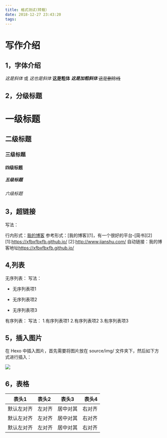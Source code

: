 ```yaml
---
title: 格式测试(转载）
date: 2018-12-27 23:43:20
tags:
---
```

# 写作介绍

<!--more-->
## 1，字体介绍
*这是斜体* 或 _这也是斜体_ 
**这是粗体**
***这是加粗斜体***
~~这是删除线~~
## 2，分级标题
# 一级标题
## 二级标题
### 三级标题
#### 四级标题
##### 五级标题
###### 六级标题
## 3，超链接
写法：

行内形式：[我的博客](https://xfbxfbxfb.github.io/)
参考形式：[我的博客][1]，有一个很好的平台-[简书][2]
[1]:https://xfbxfbxfb.github.io/
[2]:http://www.jianshu.com/
自动链接：我的博客地址<https://xfbxfbxfb.github.io/>

## 4,列表
无序列表：
写法：

* 无序列表项1
+ 无序列表项2
- 无序列表项3

有序列表：
写法：
1.有序列表项1
2.有序列表项2
3.有序列表项3

## 5，插入图片
在 Hexo 中插入图片，首先需要将图片放在 source/img/ 文件夹下，然后如下方式进行插入：

![](https://timgsa.baidu.com/timg?image&quality=80&size=b9999_10000&sec=1535014836&di=fafdb400041dc371b853cfb3fcc7b851&imgtype=jpg&er=1&src=http%3A%2F%2Fscdn.file1.gk99.com%2Fphoto%2F2015-09%2F2015-09-11%2F14419580206489.jpg)

## 6，表格
| 表头1|表头2|表头3|表头4
|-| :- | :-: | -: |
|默认左对齐|左对齐|居中对其|右对齐|
|默认左对齐|左对齐|居中对其|右对齐|
|默认左对齐|左对齐|居中对其|右对齐|
